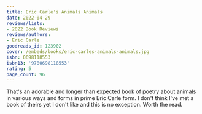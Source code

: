 ```yaml
---
title: Eric Carle's Animals Animals
date: 2022-04-29
reviews/lists:
- 2022 Book Reviews
reviews/authors:
- Eric Carle
goodreads_id: 123902
cover: /embeds/books/eric-carles-animals-animals.jpg
isbn: 0698118553
isbn13: '9780698118553'
rating: 5
page_count: 96
---
```

That's an adorable and longer than expected book of poetry about animals in various ways and forms in prime Eric Carle form. I don't think I've met a book of theirs yet I don't like and this is no exception. Worth the read.